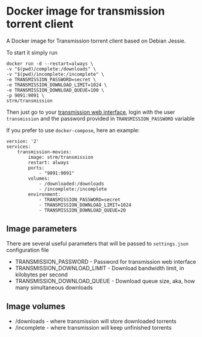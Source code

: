 # Docker image for transmission torrent client

A Docker image for Transmission torrent client based on Debian Jessie.

To start it simply run

    docker run -d --restart=always \
    -v "$(pwd)/complete:/downloads" \
    -v "$(pwd)/incomplete:/incomplete" \
    -e TRANSMISSION_PASSWORD=secret \
    -e TRANSMISSION_DOWNLOAD_LIMIT=1024 \
    -e TRANSMISSION_DOWNLOAD_QUEUE=100 \
    -p 9091:9091 \
    strm/transmission

Then just go to your [transmission web interface](http://localhost:9091/transmission), login with the user ```transmission``` and the password provided in ```TRANSMISSION_PASSWORD``` variable

If you prefer to use `docker-compose`, here an example:

```
version: '2'
services:
    transmission-movies:
        image: strm/transmission
        restart: always
        ports:
            - "9091:9091"
        volumes:
            - /downloaded:/downloads
            - /incomplete:/incomplete
        environment:
            - TRANSMISSION_PASSWORD=secret
            - TRANSMISSION_DOWNLOAD_LIMIT=1024
            - TRANSMISSION_DOWNLOAD_QUEUE=20
```

## Image parameters

There are several useful parameters that will be passed to ```settings.json``` configuration file

  * TRANSMISSION_PASSWORD - Password for transmission web interface
  * TRANSMISSION_DOWNLOAD_LIMIT - Download bandwidth limit, in kilobytes per second
  * TRANSMISSION_DOWNLOAD_QUEUE - Download queue size, aka, how many simultaneous downloads

## Image volumes

  * /downloads - where transmission will store downloaded torrents
  * /incomplete - where transmission will keep unfinished torrents

